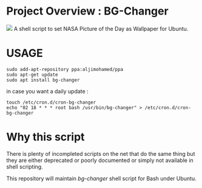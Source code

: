 # Project Overview : BG-Changer

![](https://raw.githubusercontent.com/OSryx/bg-changer/master/rocket.png)
A shell script to set NASA Picture of the Day as Wallpaper for Ubuntu.

# USAGE 

    sudo add-apt-repository ppa:aljimohamed/ppa
    sudo apt-get update
    sudo apt install bg-changer

in case you want a daily update :

	touch /etc/cron.d/cron-bg-changer
	echo "02 18 * * * root bash /usr/bin/bg-changer" > /etc/cron.d/cron-bg-changer


# Why this script

There is plenty of incompleted scripts on the net that do the same thing but they are either deprecated or poorly documented or simply not available in shell scripting.

This repository will maintain *bg-changer* shell script for Bash under Ubuntu.
